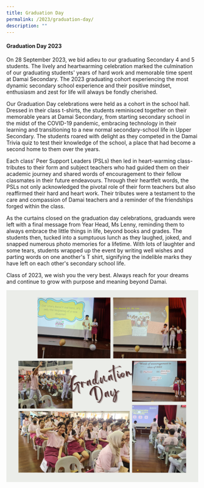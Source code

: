 ```yaml
---
title: Graduation Day
permalink: /2023/graduation-day/
description: ""
---
```

<h4>Graduation Day 2023</h4><p>
On 28 September 2023, we bid adieu to our graduating Secondary 4 and 5 students. The lively and heartwarming celebration marked the culmination of our graduating students' years of hard work and memorable time spent at Damai Secondary. The 2023 graduating cohort experiencing the most dynamic secondary school experience and their positive mindset, enthusiasm and zest for life will always be fondly cherished.

Our Graduation Day celebrations were held as a cohort in the school hall. Dressed in their class t-shirts, the students reminisced together on their memorable years at Damai Secondary, from starting secondary school in the midst of the COVID-19 pandemic, embracing technology in their learning and transitioning to a new normal secondary-school life in Upper Secondary. The students roared with delight as they competed in the Damai Trivia quiz to test their knowledge of the school, a place that had become a second home to them over the years.

Each class’ Peer Support Leaders (PSLs) then led in heart-warming class-tributes to their form and subject teachers who had guided them on their academic journey and shared words of encouragement to their fellow classmates in their future endeavours. Through their heartfelt words, the PSLs not only acknowledged the pivotal role of their form teachers but also reaffirmed their hard and heart work. Their tributes were a testament to the care and compassion of Damai teachers and a reminder of the friendships forged within the class.

As the curtains closed on the graduation day celebrations, graduands were left with a final message from Year Head, Ms Lenny, reminding them to always embrace the little things in life, beyond books and grades. The students then, tucked into a sumptuous lunch as they laughed, joked, and snapped numerous photo memories for a lifetime. With lots of laughter and some tears, students wrapped up the event by writing well wishes and parting words on one another's T shirt, signifying the indelible marks they have left on each other's secondary school life.

Class of 2023, we wish you the very best. Always reach for your dreams and continue to grow with purpose and meaning beyond Damai.</p>

<img align="center" src="/images/Events/2023/Graduation Day/graduation day.png">